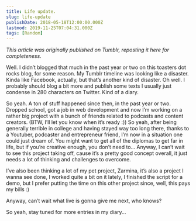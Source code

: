 ```yaml
---
title: Life update.
slug: life-update
publishDate: 2018-05-18T12:00:00.000Z
lastmod: 2019-11-25T07:04:31.000Z
tags: [Random]
---
```


*This article was originally published on Tumblr, reposting it here for completeness.*

Well. I didn’t blogged that much in the past year or two on this toasters dot rocks blog, for some reason. My Tumblr timeline was looking like a disaster. Kinda like Facebook, actually, but that’s another kind of disaster. Oh well. I probably should blog a bit more and publish some texts I usually just condense in 280 characters on Twitter. Kind of a diary.

So yeah. A ton of stuff happened since then, in the past year or two. Dropped school, got a job in web development and now I’m working on a rather big project with a bunch of friends related to podcasts and content creators. (BTW, I’ll let you know when it’s ready :)) So yeah, after being generally terrible in college and having stayed way too long there, thanks to a Youtuber, podcaster and entrepreneur friend, I’m now in a situation one could just dream of. You might want to get all of the diplomas to get far in life, but if you’re creative enough, you don’t need to… Anyway, I can’t wait to see this project taking off, cause it’s a pretty good concept overall, it just needs a lot of thinking and challenges to overcome.

I’ve also been thinking a lot of my pet project, Zarmina, it’s also a project I wanna see done, I worked quite a bit on it lately, I finished the script for a demo, but I prefer putting the time on this other project since, well, this pays my bills :)

Anyway, can’t wait what live is gonna give me next, who knows?

So yeah, stay tuned for more entries in my diary…
